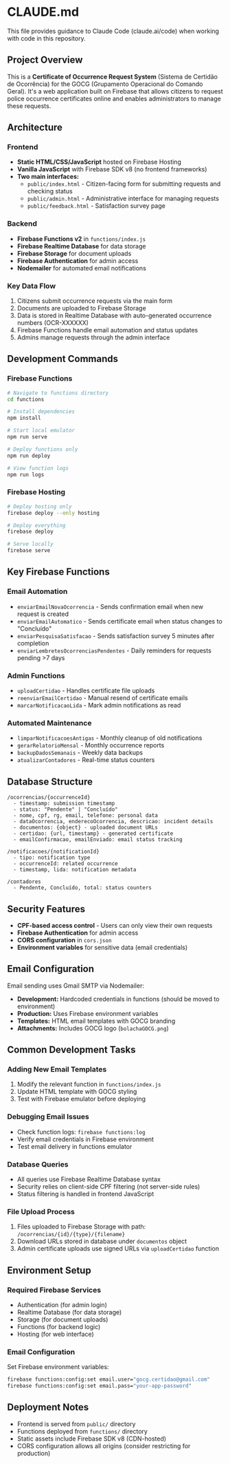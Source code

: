 # CLAUDE.md

This file provides guidance to Claude Code (claude.ai/code) when working with code in this repository.

## Project Overview

This is a **Certificate of Occurrence Request System** (Sistema de Certidão de Ocorrência) for the GOCG (Grupamento Operacional do Comando Geral). It's a web application built on Firebase that allows citizens to request police occurrence certificates online and enables administrators to manage these requests.

## Architecture

### Frontend
- **Static HTML/CSS/JavaScript** hosted on Firebase Hosting
- **Vanilla JavaScript** with Firebase SDK v8 (no frontend frameworks)
- **Two main interfaces:**
  - `public/index.html` - Citizen-facing form for submitting requests and checking status
  - `public/admin.html` - Administrative interface for managing requests
  - `public/feedback.html` - Satisfaction survey page

### Backend
- **Firebase Functions v2** in `functions/index.js`
- **Firebase Realtime Database** for data storage
- **Firebase Storage** for document uploads
- **Firebase Authentication** for admin access
- **Nodemailer** for automated email notifications

### Key Data Flow
1. Citizens submit occurrence requests via the main form
2. Documents are uploaded to Firebase Storage
3. Data is stored in Realtime Database with auto-generated occurrence numbers (OCR-XXXXXX)
4. Firebase Functions handle email automation and status updates
5. Admins manage requests through the admin interface

## Development Commands

### Firebase Functions
```bash
# Navigate to functions directory
cd functions

# Install dependencies
npm install

# Start local emulator
npm run serve

# Deploy functions only
npm run deploy

# View function logs
npm run logs
```

### Firebase Hosting
```bash
# Deploy hosting only
firebase deploy --only hosting

# Deploy everything
firebase deploy

# Serve locally
firebase serve
```

## Key Firebase Functions

### Email Automation
- `enviarEmailNovaOcorrencia` - Sends confirmation email when new request is created
- `enviarEmailAutomatico` - Sends certificate email when status changes to "Concluído"
- `enviarPesquisaSatisfacao` - Sends satisfaction survey 5 minutes after completion
- `enviarLembretesOcorrenciasPendentes` - Daily reminders for requests pending >7 days

### Admin Functions
- `uploadCertidao` - Handles certificate file uploads
- `reenviarEmailCertidao` - Manual resend of certificate emails
- `marcarNotificacaoLida` - Mark admin notifications as read

### Automated Maintenance
- `limparNotificacoesAntigas` - Monthly cleanup of old notifications
- `gerarRelatorioMensal` - Monthly occurrence reports
- `backupDadosSemanais` - Weekly data backups
- `atualizarContadores` - Real-time status counters

## Database Structure

```
/ocorrencias/{occurrenceId}
  - timestamp: submission timestamp
  - status: "Pendente" | "Concluído"
  - nome, cpf, rg, email, telefone: personal data
  - dataOcorrencia, enderecoOcorrencia, descricao: incident details
  - documentos: {object} - uploaded document URLs
  - certidao: {url, timestamp} - generated certificate
  - emailConfirmacao, emailEnviado: email status tracking

/notificacoes/{notificationId}
  - tipo: notification type
  - occurrenceId: related occurrence
  - timestamp, lida: notification metadata

/contadores
  - Pendente, Concluído, total: status counters
```

## Security Features

- **CPF-based access control** - Users can only view their own requests
- **Firebase Authentication** for admin access
- **CORS configuration** in `cors.json`
- **Environment variables** for sensitive data (email credentials)

## Email Configuration

Email sending uses Gmail SMTP via Nodemailer:
- **Development:** Hardcoded credentials in functions (should be moved to environment)
- **Production:** Uses Firebase environment variables
- **Templates:** HTML email templates with GOCG branding
- **Attachments:** Includes GOCG logo (`bolachaGOCG.png`)

## Common Development Tasks

### Adding New Email Templates
1. Modify the relevant function in `functions/index.js`
2. Update HTML template with GOCG styling
3. Test with Firebase emulator before deploying

### Debugging Email Issues
- Check function logs: `firebase functions:log`
- Verify email credentials in Firebase environment
- Test email delivery in functions emulator

### Database Queries
- All queries use Firebase Realtime Database syntax
- Security relies on client-side CPF filtering (not server-side rules)
- Status filtering is handled in frontend JavaScript

### File Upload Process
1. Files uploaded to Firebase Storage with path: `/ocorrencias/{id}/{type}/{filename}`
2. Download URLs stored in database under `documentos` object
3. Admin certificate uploads use signed URLs via `uploadCertidao` function

## Environment Setup

### Required Firebase Services
- Authentication (for admin login)
- Realtime Database (for data storage)
- Storage (for document uploads)
- Functions (for backend logic)
- Hosting (for web interface)

### Email Configuration
Set Firebase environment variables:
```bash
firebase functions:config:set email.user="gocg.certidao@gmail.com"
firebase functions:config:set email.pass="your-app-password"
```

## Deployment Notes

- Frontend is served from `public/` directory
- Functions deployed from `functions/` directory
- Static assets include Firebase SDK v8 (CDN-hosted)
- CORS configuration allows all origins (consider restricting for production)